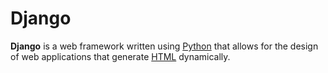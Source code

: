 # Django

**Django** is a web framework written using [Python](/wiki/Python) that allows for the design of web applications that generate [HTML](/wiki/HTML) dynamically.